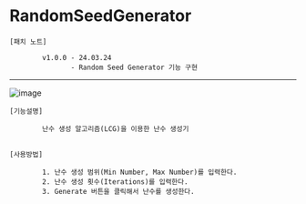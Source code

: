 # RandomSeedGenerator

    [패치 노트]

            v1.0.0 - 24.03.24
                   - Random Seed Generator 기능 구현

-------------------------------------------------------------------------------------
![image](https://github.com/kastro723/RandomSeedGenerator/assets/55536937/a0a6a768-82d0-4016-b65a-7de0a0c051ac)

    [기능설명]
    
            난수 생성 알고리즘(LCG)을 이용한 난수 생성기


    [사용방법]
    
            1. 난수 생성 범위(Min Number, Max Number)를 입력한다.
            2. 난수 생성 횟수(Iterations)를 입력한다.
            3. Generate 버튼을 클릭해서 난수를 생성한다.
